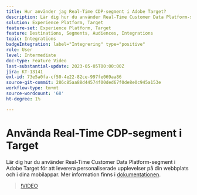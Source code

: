 ```yaml
---
title: Hur använder jag Real-Time CDP-segment i Adobe Target?
description: Lär dig hur du använder Real-Time Customer Data Platform-segment i Adobe Target för att leverera personaliserade upplevelser på din webbplats och i dina mobilappar.
solution: Experience Platform, Target
feature-set: Experience Platform, Target
feature: Destinations, Segments, Audiences, Integrations
topic: Integrations
badgeIntegration: label="Integrering" type="positive"
role: User
level: Intermediate
doc-type: Feature Video
last-substantial-update: 2023-05-05T00:00:00Z
jira: KT-13141
exl-id: 73e5a0fa-cf50-4e22-82ce-997fe069aa86
source-git-commit: 286c85aa88d44574f00ded67f0de8e0c945a153e
workflow-type: tm+mt
source-wordcount: '68'
ht-degree: 1%

---
```


# Använda Real-Time CDP-segment i Target

Lär dig hur du använder Real-Time Customer Data Platform-segment i Adobe Target för att leverera personaliserade upplevelser på din webbplats och i dina mobilappar. Mer information finns i [dokumentationen](https://experienceleague.adobe.com/docs/target/using/integrate/integrating-with-rtcdp.html).

>[!VIDEO](https://video.tv.adobe.com/v/3419149/?learn=on&enablevpops)
